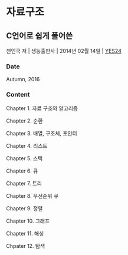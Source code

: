# 자료구조
## C언어로 쉽게 풀어쓴
천인국 저 | 생능출판사 | 2014년 02월 14일 | [YES24](http://www.yes24.com/Product/Goods/18930744)
### Date
Autumn, 2016

### Content

Chapter 1. 자료 구조와 알고리즘

Chapter 2. 순환

Chapter 3. 배열, 구조체, 포인터

Chapter 4. 리스트

Chapter 5. 스택

Chapter 6. 큐

Chapter 7. 트리

Chapter 8. 우선순위 큐

Chapter 9. 정렬

Chapter 10. 그래프

Chapter 11. 해싱

Chpater 12. 탐색
